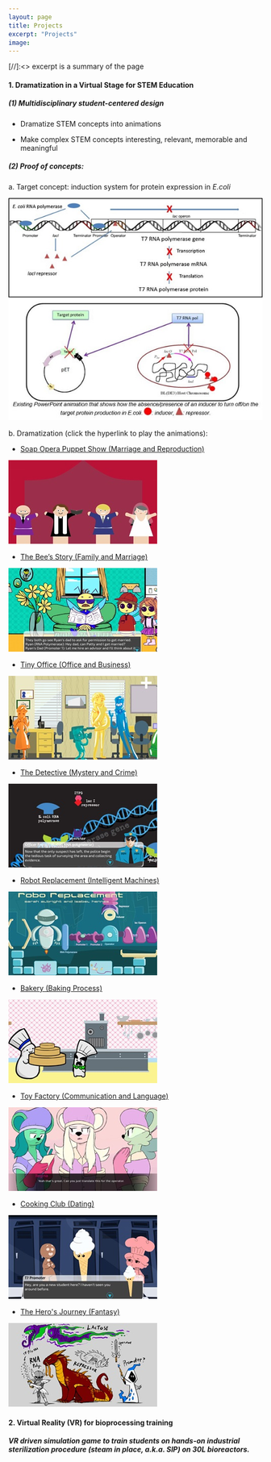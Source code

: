 ```yaml
---
layout: page
title: Projects
excerpt: "Projects"
image:
---
```

[//]:<> excerpt is a summary of the page

<!-- __Scholarship of Teaching and Learning (SoTL) Projects__ -->

#### 1. Dramatization in a Virtual Stage for STEM Education
##### (1) Multidisciplinary student-centered design
* Dramatize STEM concepts into animations

<!-- Design online narrative interactive [metaphors](https://www.merriam-webster.com/dictionary/metaphor) to teach STEM concepts-->

*  Make complex STEM concepts interesting, relevant, memorable and meaningful

##### (2) Proof of concepts:

a. Target concept: induction system for protein expression in *E.coli*

![inductionsystem1](/images/InductionSystem1.jpg)
![inductionsystem2](/images/InductionSystem2.jpg)



b. Dramatization (click the hyperlink to play the animations):


* [Soap Opera Puppet Show (Marriage and Reproduction)](https://www.youtube.com/watch?v=aR3cjgNMGbs)

![Marriage and reproduction](/images/Marriage_Reproduction.jpg)


* [The Bee’s Story (Family and Marriage)](http://krysign.com/inductionsystem/1/index.html)

![Family_Marriage](/images/Family_Marriage.jpg)


* [Tiny Office (Office and Business)](http://krysign.com/inductionsystem/2/index.html)

![Office_Business](/images/Office_Business.jpg)


* [The Detective (Mystery and Crime)](http://krysign.com/inductionsystem/3/index.html)

![Mystery_Crime](/images/Mystery_Crime.jpg)


* [Robot Replacement (Intelligent Machines)](http://krysign.com/inductionsystem/4/index.html)

![IntelligentMachines](/images/IntelligentMachines.jpg)


* [Bakery (Baking Process)](http://krysign.com/inductionsystem/5/index.html)

![BakingProcess](/images/BakingProcess.jpg)


* [Toy Factory (Communication and Language)](https://youtu.be/UQkffuF9eBY)

![Communication_Language](/images/Communication_Language.jpg)


* [Cooking Club (Dating)](https://youtu.be/ygw5-F9nyeE)

![Dating](/images/Dating.jpg)


* [The Hero's Journey (Fantasy)](https://drive.google.com/file/d/0B1sh7qE9qx3bbFFxXzB4ZWhfRTA/view)

![Fantasy](/images/Fantasy.jpg)


<!-- * [Keyholes & Keys (Locks and Keys)](http://krysign.com/inductionsystem/6/index.html)

![Lock_Keys](/images/Lock_Keys.jpg)-->




<!-- ### University of Illinois at Urbana-Champaign
* [CEE 202 Engineering Risk and Uncertainty (statistics and probability coures)](http://catalog.illinois.edu/courses-of-instruction/cee/)

* [CEE 330 Environmental Engineering](http://catalog.illinois.edu/courses-of-instruction/cee/)

* [CEE 437 Water Quality Engineering](http://catalog.illinois.edu/courses-of-instruction/cee/) -->


<!-- ![bio](/images/bio-photo.jpg) -->

<!-- it's best the image is 200*200, name the photo in the image folder.  

If use embed function from youtube, I can show the video on my site. -->

#### 2. Virtual Reality (VR) for bioprocessing training
##### VR driven simulation game to train students on hands-on industrial sterilization procedure (steam in place, a.k.a. SIP) on 30L bioreactors.
